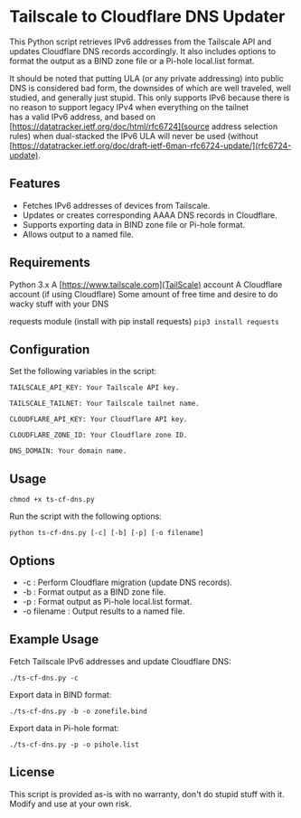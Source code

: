# Tailscale to Cloudflare DNS Updater

This Python script retrieves IPv6 addresses from the Tailscale API and updates Cloudflare DNS records accordingly. It also includes options to format the output as a BIND zone file or a Pi-hole local.list format.

It should be noted that putting ULA (or any private addressing) into public DNS is considered bad form, the
downsides of which are well traveled, well studied, and generally just stupid.
This only supports IPv6 because there is no reason to support legacy IPv4 when everything on the tailnet  
has a valid IPv6 address, and based on [https://datatracker.ietf.org/doc/html/rfc6724](source address selection rules) when dual-stacked the IPv6 ULA will never be used (without [https://datatracker.ietf.org/doc/draft-ietf-6man-rfc6724-update/](rfc6724-update).

## Features

* Fetches IPv6 addresses of devices from Tailscale.
* Updates or creates corresponding AAAA DNS records in Cloudflare.
* Supports exporting data in BIND zone file or Pi-hole format.
* Allows output to a named file.

## Requirements

Python 3.x 
A [https://www.tailscale.com](TailScale) account
A Cloudflare account (if using Cloudflare)
Some amount of free time and desire to do wacky stuff with your DNS

requests module (install with pip install requests)
`pip3 install requests`

## Configuration

Set the following variables in the script:

`TAILSCALE_API_KEY: Your Tailscale API key.`

`TAILSCALE_TAILNET: Your Tailscale tailnet name.`

`CLOUDFLARE_API_KEY: Your Cloudflare API key.`

`CLOUDFLARE_ZONE_ID: Your Cloudflare zone ID.`

`DNS_DOMAIN: Your domain name.`

## Usage

`chmod +x ts-cf-dns.py`

Run the script with the following options:

`python ts-cf-dns.py [-c] [-b] [-p] [-o filename]`

## Options

* -c : Perform Cloudflare migration (update DNS records).
* -b : Format output as a BIND zone file.
* -p : Format output as Pi-hole local.list format.
* -o filename : Output results to a named file.

## Example Usage

Fetch Tailscale IPv6 addresses and update Cloudflare DNS:

`./ts-cf-dns.py -c`

Export data in BIND format:

`./ts-cf-dns.py -b -o zonefile.bind`

Export data in Pi-hole format:

`./ts-cf-dns.py -p -o pihole.list`

## License

This script is provided as-is with no warranty, don't do stupid stuff with it. Modify and use at your own risk.
